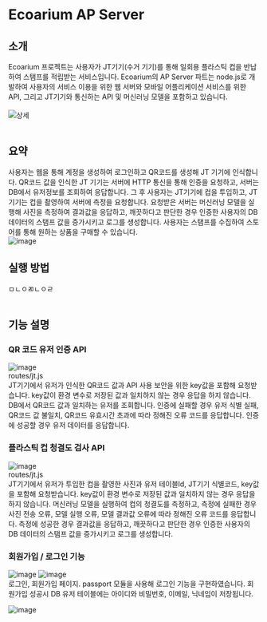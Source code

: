 # Ecoarium AP Server

## 소개
Ecoarium 프로젝트는 사용자가 JT기기(수거 기기)를 통해 일회용 플라스틱 컵을 반납하여 스탬프를 적립받는 서비스입니다.
Ecoarium의 AP Server 파트는 node.js로 개발하여 사용자의 서비스 이용을 위한 웹 서버와 모바일 어플리케이션 서비스를 위한 API, 그리고 JT기기와 통신하는 API 및 머신러닝 모델을 포함하고 있습니다.<br><br>
![상세](https://github.com/mixgolem/SKU-Ecoarium/assets/163653941/0490472c-6a0a-4084-bd10-e61d7546c4cd)<br><br>

## 요약
사용자는 웹을 통해 계정을 생성하여 로그인하고 QR코드를 생성해 JT 기기에 인식합니다. QR코드 값을 인식한 JT 기기는 서버에 HTTP 통신을 통해 인증을 요청하고, 서버는 DB에서 유저정보를 조회하여 응답합니다.
그 후 사용자는 JT기기에 컵을 투입하고, JT기기는 컵을 촬영하여 서버에 측정을 요청합니다. 요청받은 서버는 머신러닝 모델을 실행해 사진을 측정하여 결과값을 응답하고, 깨끗하다고 판단한 경우 인증한 사용자의 DB 데이터의 스탬프 값을 증가시키고 로그를 생성합니다.
사용자는 스탬프를 수집하여 스토어를 통해 원하는 상품을 구매할 수 있습니다.<br>
![image](https://github.com/mixgolem/SKU-Ecoarium/assets/163653941/5ecc1c3a-8eae-48f0-98b6-7b13f3984d6b)
<br>

## 실행 방법
ㅁㄴㅇㄻㄴㅇㄹ
<br><br>

## 기능 설명

### QR 코드 유저 인증 API
![image](https://github.com/mixgolem/SKU-Ecoarium/assets/163653941/7f4ac284-602d-429c-976d-842f44c1b90e)<br>
routes/jt.js<br>
JT기기에서 유저가 인식한 QR코드 값과 API 사용 보안을 위한 key값을 포함해 요청받습니다. key값이 환경 변수로 저장된 값과 일치하지 않는 경우 응답을 하지 않습니다.
DB에서 QR코드 값과 일치하는 유저를 조회합니다. 인증에 실패할 경우 유저 식별 실패, QR코드 값 불일치, QR코드 유효시간 초과에 따라 정해진 오류 코드를 응답합니다. 인증에 성공할 경우 유저 데이터를 응답합니다.

### 플라스틱 컵 청결도 검사 API
![image](https://github.com/mixgolem/SKU-Ecoarium/assets/163653941/1feed00b-ecd6-4dd6-81a7-e7bccf5aba26)<br>
routes/jt.js<br>
JT기기에서 유저가 투입한 컵을 촬영한 사진과 유저 테이블Id, JT기기 식별코드, key값을 포함해 요청받습니다. key값이 환경 변수로 저장된 값과 일치하지 않는 경우 응답을 하지 않습니다.
머신러닝 모델을 실행하여 컵의 청결도를 측정하고, 측정에 실패한 경우 사진 전송 오류, 모델 실행 오류, 모델 결과값 오류에 따라 정해진 오류 코드를 응답합니다. 측정에 성공한 경우 결과값을 응답하고, 깨끗하다고 판단한 경우 인증한 사용자의 DB 데이터의 스탬프 값을 증가시키고 로그를 생성합니다.

### 회원가입 / 로그인 기능
![image](https://github.com/mixgolem/SKU-Ecoarium/assets/163653941/30cf9f52-bb62-4b3c-9c85-929bb3d8fd45)
![image](https://github.com/mixgolem/SKU-Ecoarium/assets/163653941/7323eb77-3e50-4b86-9280-1264cbd80afe)<br>
로그인, 회원가입 페이지. passport 모듈을 사용해 로그인 기능을 구현하였습니다.
회원가입 성공시 DB 유저 테이블에는 아이디와 비밀번호, 이메일, 닉네임이 저장됩니다.



![image](https://github.com/mixgolem/SKU-Ecoarium/assets/163653941/4cfbb1e6-5184-4fd5-978a-22d0c1b77992)
